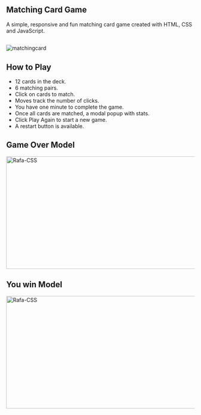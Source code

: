 <h2>Matching Card Game </h2>
A simple, responsive and fun matching card game created with HTML, CSS and JavaScript.

 ##

![matchingcard](https://user-images.githubusercontent.com/58111836/154127166-41a0337c-1f98-4de5-ad9e-c396e7f41715.gif)



<h2>How to Play </h2>
<ul>
  <li>12 cards in the deck.</li>
  <li>6 matching pairs.</li>
  <li>Click on cards to match.</li>
  <li>Moves track the number of clicks.</li>
  <li>You have one minute to complete the game.</li>
  <li>Once all cards are matched, a modal popup with stats.</li>
  <li>Click Play Again to start a new game.</li>
  <li>A restart button is available.</li>
</ul>
<h2>Game Over Model</h2>
<img align="center" alt="Rafa-CSS" height="300" width="600" src="https://user-images.githubusercontent.com/58111836/154130826-c699cf34-806a-4409-a913-f51f37f36bd8.PNG">
<h2>You win Model</h2>
<img align="center" alt="Rafa-CSS" height="300" width="600" src="https://user-images.githubusercontent.com/58111836/154131241-cd5a64cf-f5b0-4ba6-abbf-d06478d1d7ba.PNG">




